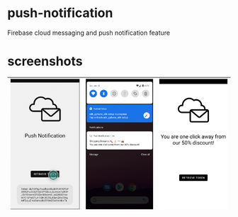 # push-notification
Firebase cloud messaging and push notification feature

# screenshots
|![screen-shot-2](image-one.png)|![screen-shot-1](image-two.png)|![screen-shot-3](image-three.png)|
|-------------------------------|-------------------------------|---------------------------------|
